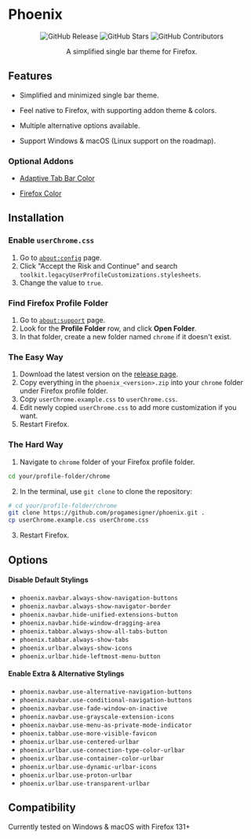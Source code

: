# Phoenix

<div align="center">

![GitHub Release](https://img.shields.io/github/v/release/progamesigner/phoenix?style=for-the-badge&color=blue)
![GitHub Stars](https://img.shields.io/github/stars/progamesigner/phoenix?style=for-the-badge&color=blue)
![GitHub Contributors](https://img.shields.io/github/contributors/progamesigner/phoenix?style=for-the-badge&color=blue)

A simplified single bar theme for Firefox.

</div>

## Features

- Simplified and minimized single bar theme.

- Feel native to Firefox, with supporting addon theme & colors.

- Multiple alternative options available.

- Support Windows & macOS (Linux support on the roadmap).

### Optional Addons

- [Adaptive Tab Bar Color](https://addons.mozilla.org/en-GB/firefox/addon/adaptive-tab-bar-colour/)

- [Firefox Color](https://addons.mozilla.org/en-US/firefox/addon/firefox-color/)

## Installation

### Enable `userChrome.css`

1. Go to [`about:config`](about:config) page.
2. Click "Accept the Risk and Continue" and search `toolkit.legacyUserProfileCustomizations.stylesheets`.
3. Change the value to `true`.

### Find Firefox Profile Folder

1. Go to [`about:support`](about:support) page.
2. Look for the **Profile Folder** row, and click **Open Folder**.
3. In that folder, create a new folder named `chrome` if it doesn't exist.

### The Easy Way

1. Download the latest version on the [release page](https://github.com/progamesigner/phoenix/releases/latest).
2. Copy everything in the `phoenix_<version>.zip` into your `chrome` folder under Firefox profile folder.
3. Copy `userChrome.example.css` to `userChrome.css`.
4. Edit newly copied `userChrome.css` to add more customization if you want.
5. Restart Firefox.

### The Hard Way

1. Navigate to `chrome` folder of your Firefox profile folder.
```sh
cd your/profile-folder/chrome
```
2. In the terminal, use `git clone` to clone the repository:
```sh
# cd your/profile-folder/chrome
git clone https://github.com/progamesigner/phoenix.git .
cp userChrome.example.css userChrome.css
```
3. Restart Firefox.

## Options

#### Disable Default Stylings
- `phoenix.navbar.always-show-navigation-buttons`
- `phoenix.navbar.always-show-navigator-border`
- `phoenix.navbar.hide-unified-extensions-button`
- `phoenix.navbar.hide-window-dragging-area`
- `phoenix.tabbar.always-show-all-tabs-button`
- `phoenix.tabbar.always-show-tabs`
- `phoenix.urlbar.always-show-icons`
- `phoenix.urlbar.hide-leftmost-menu-button`

#### Enable Extra & Alternative Stylings
- `phoenix.navbar.use-alternative-navigation-buttons`
- `phoenix.navbar.use-conditional-navigation-buttons`
- `phoenix.navbar.use-fade-window-on-inactive`
- `phoenix.navbar.use-grayscale-extension-icons`
- `phoenix.navbar.use-menu-as-private-mode-indicator`
- `phoenix.tabbar.use-more-visible-favicon`
- `phoenix.urlbar.use-centered-urlbar`
- `phoenix.urlbar.use-connection-type-color-urlbar`
- `phoenix.urlbar.use-container-color-urlbar`
- `phoenix.urlbar.use-dynamic-urlbar-icons`
- `phoenix.urlbar.use-proton-urlbar`
- `phoenix.urlbar.use-transparent-urlbar`

## Compatibility

Currently tested on Windows & macOS with Firefox 131+
